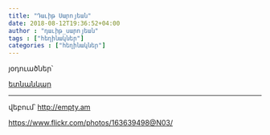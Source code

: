 ```yaml
---
title: "Դաւիթ Սարոյեան"
date: 2018-08-12T19:36:52+04:00
author : "դաւիթ_սարոյեան"
tags : ["հեղինակներ"]
categories : ["հեղինակներ"]
---
```


յօդուածներ՝

[ետնանկար](/հոսք/ետնանկար/)

_____

վեբում՝ http://empty.am

https://www.flickr.com/photos/163639498@N03/

